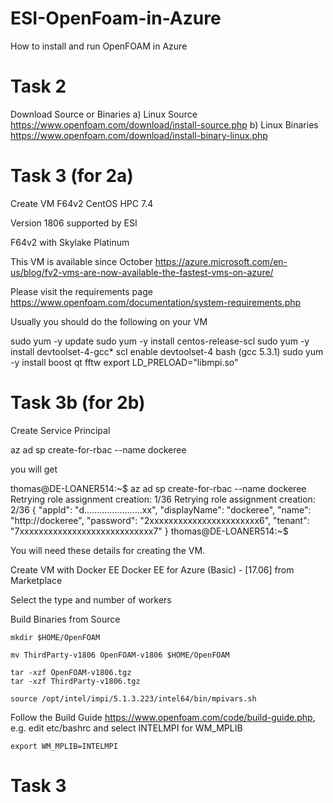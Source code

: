 # ESI-OpenFoam-in-Azure
How to install and run OpenFOAM in Azure 



# Task 2
Download Source or Binaries
a) Linux Source
https://www.openfoam.com/download/install-source.php
b) Linux Binaries
https://www.openfoam.com/download/install-binary-linux.php

# Task 3 (for 2a)

Create VM
F64v2
CentOS HPC 7.4


Version 1806 supported by ESI

F64v2 with Skylake Platinum

This VM is available since October 
https://azure.microsoft.com/en-us/blog/fv2-vms-are-now-available-the-fastest-vms-on-azure/

Please visit the requirements page
https://www.openfoam.com/documentation/system-requirements.php

Usually you should do the following on your VM

sudo yum -y update
sudo yum -y install centos-release-scl
sudo yum -y install devtoolset-4-gcc*
scl enable devtoolset-4 bash  (gcc 5.3.1)
sudo yum -y install boost qt fftw
export LD_PRELOAD="libmpi.so" 

# Task 3b (for 2b)

Create Service Principal

az ad sp create-for-rbac --name dockeree

you will get

thomas@DE-LOANER514:~$ az ad sp create-for-rbac --name dockeree
Retrying role assignment creation: 1/36
Retrying role assignment creation: 2/36
{
  "appId": "d.......................xx",
  "displayName": "dockeree",
  "name": "http://dockeree",
  "password": "2xxxxxxxxxxxxxxxxxxxxxxx6",
  "tenant": "7xxxxxxxxxxxxxxxxxxxxxxxxxxxx7"
}
thomas@DE-LOANER514:~$

You will need these details for creating the VM.

Create VM with Docker EE
Docker EE for Azure (Basic) - [17.06] from Marketplace

Select the type and number of workers














Build Binaries from Source

```
mkdir $HOME/OpenFOAM 

mv ThirdParty-v1806 OpenFOAM-v1806 $HOME/OpenFOAM

tar -xzf OpenFOAM-v1806.tgz 
tar -xzf ThirdParty-v1806.tgz 

source /opt/intel/impi/5.1.3.223/intel64/bin/mpivars.sh
```
Follow the Build Guide 
https://www.openfoam.com/code/build-guide.php, e.g. 
edit etc/bashrc and select INTELMPI for WM_MPLIB
```
export WM_MPLIB=INTELMPI

```

# Task 3 




